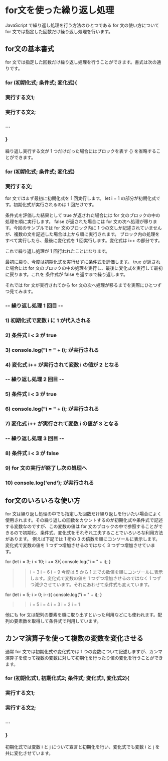 # for文を使った繰り返し処理
JavaScript で繰り返し処理を行う方法のひとつである for 文の使い方について 
for 文では指定した回数だけ繰り返し処理を行います。

## for文の基本書式
for 文では指定した回数だけ繰り返し処理を行うことができます。書式は次の通りです。

### for (初期化式; 条件式; 変化式){
###  実行する文1;
###  実行する文2;
###  ...
### }

繰り返し実行する文が 1 つだけだった場合にはブロックを表す {} を省略することができます。

### for (初期化式; 条件式; 変化式)
###  実行する文;
for 文ではまず最初に初期化式を 1 回実行します。 let i = 1 の部分が初期化式です。初期化式が実行されるのは 1 回だけです。

条件式を評価した結果として true が返された場合には for 文のブロックの中の処理を順に実行します。 false が返された場合には for 文の次へ処理が移ります。今回のサンプルでは for 文のブロック内に 1 つの文しか記述されていませんが、複数の文を記述した場合は上から順に実行されます。
ブロック内の処理をすべて実行したら、最後に変化式を 1 回実行します。変化式は i++ の部分です。

これで繰り返し処理が 1 回行われたことになります。

最初に戻り、今度は初期化式を実行せずに条件式を評価します。 true が返された場合には for 文のブロックの中の処理を実行し、最後に変化式を実行して最初に戻ります。これを 条件式が false を返すまで繰り返します。

それでは for 文が実行されてから for 文の次へ処理が移るまでを実際にひとつずつ見てみます。

### -- 繰り返し処理 1 回目 --
### 1) 初期化式で変数 i に 1 が代入される
### 2) 条件式 i < 3 が true
### 3) console.log("i = " + i); が実行される
### 4) 変化式 i++ が実行されて変数 i の値が 2 となる

### -- 繰り返し処理 2 回目 --
### 5) 条件式 i < 3 が true
### 6) console.log("i = " + i); が実行される
### 7) 変化式 i++ が実行されて変数 i の値が 3 となる

### -- 繰り返し処理 3 回目 --
### 8) 条件式 i < 3 が false
### 9) for 文の実行が終了し次の処理へ

### 10) console.log('end'); が実行される

## for文のいろいろな使い方
for 文は繰り返し処理の中でも指定した回数だけ繰り返しを行いたい場合によく使用されます。その繰り返しの回数をカウントするのが初期化式や条件式で記述する変数なのですが、この変数の値は for 文のブロックの中で参照することができるので初期化、条件式、変化式をそれぞれ工夫することでいろいろな利用方法があります。
例えば下記では 1 桁の 3 の倍数を順にコンソールに表示します。変化式で変数の値を 1 つずつ増加させるのではなく 3 つずつ増加させています。

for (let i = 3; i < 10; i += 3){
  console.log("i = " + i);
}

>> i = 3
>> i = 6
>> i = 9
今度は 5 から 1 までの数値を順にコンソールに表示します。変化式で変数の値を 1 つずつ増加させるのではなく 1 つずつ減少させています。それにあわせて条件式も変えています。

for (let i = 5; i > 0; i--){
  console.log("i = " + i);
}

>> i = 5
>> i = 4
>> i = 3
>> i = 2
>> i = 1

他にも for 文は配列の要素を順に取り出すといった利用などにも使われます。配列の要素数を取得して条件式で利用しています。

## カンマ演算子を使って複数の変数を変化させる
通常 for 文では初期化式や変化式では 1 つの変数について記述しますが、カンマ演算子を使って複数の変数に対して初期化を行ったり値の変化を行うことができます。

### for (初期化式1, 初期化式2; 条件式; 変化式1, 変化式2){
###  実行する文1;
###  実行する文2;
###  ...
### }

初期化式では変数 i と j について宣言と初期化を行い、変化式でも変数 i と j を共に変化させています。